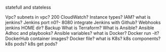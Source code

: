 statefull and stateless

Vpc?
subnets in vpc? 200
CloudWatch?
Instance types?
IAM?
what is jenkins?
Jenkins port n0?- 8080
integrate Jenkins with Github? Webhooks
jenkins HOME dir? Backup
What is Terraform?
What is Ansible?
Ansible Adhoc and playbooks?
Ansible variables?
what is Docker?
Docker run -it?
DockerHub container images?
Docker file?
what is K8s?
k8s components?
k8s pods?
k8s get pods?

